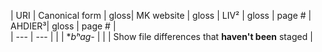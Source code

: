 
| URI | Canonical form | gloss| MK website | gloss | LIV² | gloss | page # | AHDIER³| gloss | page # |  
| --- | --- |
|  | **bʰag-*  |
|  | Show file differences that **haven't been** staged |
